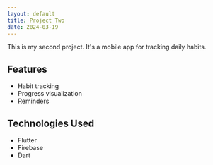 ```yaml
---
layout: default
title: Project Two
date: 2024-03-19
---
```


This is my second project. It's a mobile app for tracking daily habits.

## Features
- Habit tracking
- Progress visualization
- Reminders

## Technologies Used
- Flutter
- Firebase
- Dart 